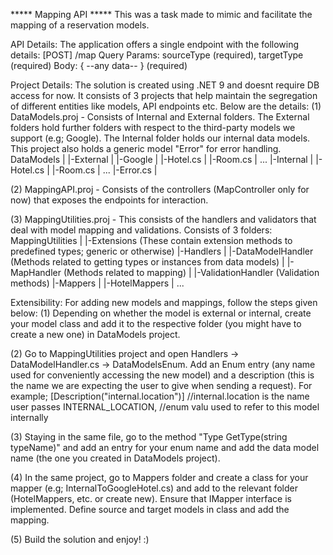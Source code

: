 ***** Mapping API *****
This was a task made to mimic and facilitate the mapping of a reservation models. 

API Details:
	The application offers a single endpoint with the following details:
		[POST] /map
		Query Params: sourceType (required), targetType (required)
		Body: { --any data-- } (required)
	
	
Project Details:
	The solution is created using .NET 9 and doesnt require DB access for now. It consists of 3 projects that help maintain the segregation of different entities like models, API endpoints etc. Below are the details:
	(1) DataModels.proj - Consists of Internal and External folders. The External folders hold further folders with respect to the third-party models we support (e.g; Google). The Internal folder holds our internal data models. This project also holds a generic model "Error" for error handling.
		DataModels
		|
		|-External
		|	|-Google
		|		|-Hotel.cs
		|		|-Room.cs
		|		...
		|-Internal
		|	|-Hotel.cs
		|	|-Room.cs
		|	...
		|-Error.cs
		|
	
  (2) MappingAPI.proj - Consists of the controllers (MapController only for now) that exposes the endpoints for interaction.
	
  (3) MappingUtilities.proj - This consists of the handlers and validators that deal with model mapping and validations. Consists of 3 folders:
		MappingUtilities
		|
		|-Extensions (These contain extension methods to predefined types; generic or otherwise)
		|-Handlers 
		|	|-DataModelHandler (Methods related to getting types or instances from data models)
		|	|-MapHandler (Methods related to mapping)
		|	|-ValidationHandler (Validation methods)
		|-Mappers
		|	|-HotelMappers
		|	...


Extensibility:
  For adding new models and mappings, follow the steps given below:
  (1) Depending on whether the model is external or internal, create your model class and add it to the respective folder (you might have to create a new one) in DataModels project.
  	
  (2) Go to MappingUtilities project and open Handlers -> DataModelHandler.cs -> DataModelsEnum. Add an Enum entry (any name used for conveniently accessing the new model) and a description (this is the name we are expecting the user to give when sending a request). For example; 
    		[Description("internal.location")] //internal.location is the name user passes
  			INTERNAL_LOCATION, //enum valu used to refer to this model internally
  			
  (3) Staying in the same file, go to the method "Type GetType(string typeName)" and add an entry for your enum name and add the data model name (the one you created in DataModels project).
  	
  (4) In the same project, go to Mappers folder and create a class for your mapper (e.g; InternalToGoogleHotel.cs) and add to the relevant folder (HotelMappers, etc. or create new). Ensure that IMapper interface is implemented. Define source and target models in class and add the mapping. 
  	
  (5) Build the solution and enjoy! :)
	
	
